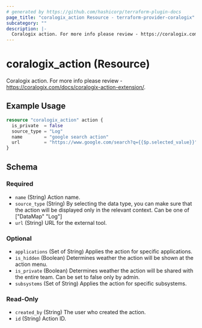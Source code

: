 ```yaml
---
# generated by https://github.com/hashicorp/terraform-plugin-docs
page_title: "coralogix_action Resource - terraform-provider-coralogix"
subcategory: ""
description: |-
  Coralogix action. For more info please review - https://coralogix.com/docs/coralogix-action-extension/.
---
```


# coralogix_action (Resource)

Coralogix action. For more info please review - https://coralogix.com/docs/coralogix-action-extension/.

## Example Usage

```terraform
resource "coralogix_action" action {
  is_private  = false
  source_type = "Log"
  name        = "google search action"
  url         = "https://www.google.com/search?q={{$p.selected_value}}"
}
```

<!-- schema generated by tfplugindocs -->
## Schema

### Required

- `name` (String) Action name.
- `source_type` (String) By selecting the data type, you can make sure that the action will be displayed only in the relevant context. Can be one of ["DataMap" "Log"]
- `url` (String) URL for the external tool.

### Optional

- `applications` (Set of String) Applies the action for specific applications.
- `is_hidden` (Boolean) Determines weather the action will be shown at the action menu.
- `is_private` (Boolean) Determines weather the action will be shared with the entire team. Can be set to false only by admin.
- `subsystems` (Set of String) Applies the action for specific subsystems.

### Read-Only

- `created_by` (String) The user who created the action.
- `id` (String) Action ID.
